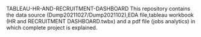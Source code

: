  TABLEAU-HR-AND-RECRUITMENT-DASHBOARD
This repository contains the data source (Dump20211027/Dump2021102),EDA file,tableau workbook (HR and RECRUITMENT DASHBOARD.twbx) and a pdf file (jobs analytics) in which
complete project is explained.

